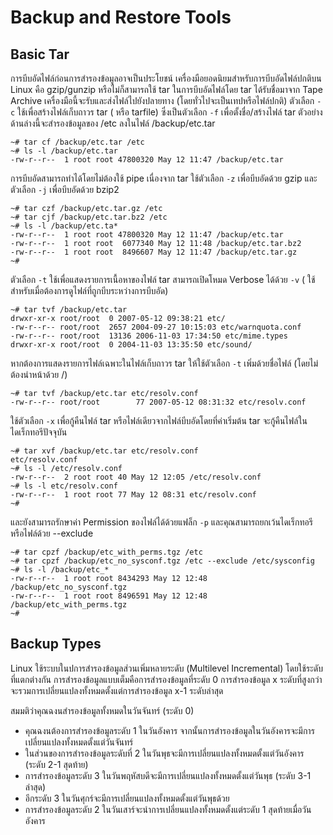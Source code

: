 # Backup and Restore Tools

## Basic Tar

การบีบอัดไฟล์ก่อนการสำรองข้อมูลอาจเป็นประโยชน์ เครื่องมือยอดนิยมสำหรับการบีบอัดไฟล์ปกติบน Linux คือ gzip/gunzip
หรือไม่ก็สามารถใช้ tar ในการบีบอัดไฟล์โดย tar ได้รับชื่อมาจาก Tape Archive
เครื่องมือนี้จะรับและส่งไฟล์ไปยังปลายทาง (โดยทั่วไปจะเป็นเทปหรือไฟล์ปกติ) ตัวเลือก `-c` ใช้เพื่อสร้างไฟล์เก็บถาวร tar (
หรือ
tarfile) ซึ่งเป็นตัวเลือก `-f` เพื่อตั้งชื่อ/สร้างไฟล์ tar ตัวอย่างด้านล่างนี้จะสำรองข้อมูลของ /etc ลงในไฟล์
/backup/etc.tar

```shell
~# tar cf /backup/etc.tar /etc
~# ls -l /backup/etc.tar
-rw-r--r--  1 root root 47800320 May 12 11:47 /backup/etc.tar
```

การบีบอัดสามารถทำได้โดยไม่ต้องใช้ pipe เนื่องจาก tar ใช้ตัวเลือก `-z` เพื่อบีบอัดด้วย gzip และตัวเลือก `-j`
เพื่อบีบอัดด้วย bzip2

```shell
~# tar czf /backup/etc.tar.gz /etc
~# tar cjf /backup/etc.tar.bz2 /etc
~# ls -l /backup/etc.ta*
-rw-r--r--  1 root root 47800320 May 12 11:47 /backup/etc.tar
-rw-r--r--  1 root root  6077340 May 12 11:48 /backup/etc.tar.bz2
-rw-r--r--  1 root root  8496607 May 12 11:47 /backup/etc.tar.gz
~#
```

ตัวเลือก `-t` ใช้เพื่อแสดงรายการเนื้อหาของไฟล์ tar สามารถเปิดโหมด Verbose ได้ด้วย `-v` (
ใช้สำหรับเมื่อต้องการดูไฟล์ที่ถูกบีบระหว่างการบีบอัด)

```shell
~# tar tvf /backup/etc.tar
drwxr-xr-x root/root  0 2007-05-12 09:38:21 etc/
-rw-r--r-- root/root  2657 2004-09-27 10:15:03 etc/warnquota.conf
-rw-r--r-- root/root  13136 2006-11-03 17:34:50 etc/mime.types
drwxr-xr-x root/root  0 2004-11-03 13:35:50 etc/sound/
```

หากต้องการแสดงรายการไฟล์เฉพาะในไฟล์เก็บถาวร tar ให้ใช้ตัวเลือก `-t` เพิ่มด้วยชื่อไฟล์ (โดยไม่ต้องนำหน้าด้วย /)

```shell
~# tar tvf /backup/etc.tar etc/resolv.conf
-rw-r--r-- root/root        77 2007-05-12 08:31:32 etc/resolv.conf
```

ใช้ตัวเลือก `-x` เพื่อกู้คืนไฟล์ tar หรือไฟล์เดียวจากไฟล์บีบอัดโดยที่ค่าเริ่มต้น tar จะกู้คืนไฟล์ในไดเร็กทอรีปัจจุบัน

```shell
~# tar xvf /backup/etc.tar etc/resolv.conf
etc/resolv.conf
~# ls -l /etc/resolv.conf
-rw-r--r--  2 root root 40 May 12 12:05 /etc/resolv.conf
~# ls -l etc/resolv.conf
-rw-r--r--  1 root root 77 May 12 08:31 etc/resolv.conf
~#
```

และยังสามารถรักษาค่า Permission ของไฟล์ได้ด้วยแฟล็ก `-p` และคุณสามารถยกเว้นไดเร็กทอรีหรือไฟล์ด้วย --exclude

```shell
~# tar cpzf /backup/etc_with_perms.tgz /etc
~# tar cpzf /backup/etc_no_sysconf.tgz /etc --exclude /etc/sysconfig
~# ls -l /backup/etc_*
-rw-r--r--  1 root root 8434293 May 12 12:48 /backup/etc_no_sysconf.tgz
-rw-r--r--  1 root root 8496591 May 12 12:48 /backup/etc_with_perms.tgz
~#
```

## Backup Types

Linux ใช้ระบบในปการสำรองข้อมูลส่วนเพิ่มหลายระดับ (Multilevel Incremental) โดยใช้ระดับที่แตกต่างกัน
การสำรองข้อมูลแบบเต็มคือการสำรองข้อมูลที่ระดับ 0
การสำรองข้อมูล x ระดับที่สูงกว่าจะรวมการเปลี่ยนแปลงทั้งหมดตั้งแต่การสำรองข้อมูล x-1 ระดับล่าสุด

สมมติว่าคุณฉงนสำรองข้อมูลทั้งหมดในวันจันทร์ (ระดับ 0)

- คุณฉงนต้องการสำรองข้อมูลระดับ 1 ในวันอังคาร จากนั้นการสำรองข้อมูลในวันอังคารจะมีการเปลี่ยนแปลงทั้งหมดตั้งแต่วันจันทร์
- ในส่วนของการสำรองข้อมูลระดับที่ 2 ในวันพุธจะมีการเปลี่ยนแปลงทั้งหมดตั้งแต่วันอังคาร (ระดับ 2-1 สุดท้าย)
- การสำรองข้อมูลระดับ 3 ในวันพฤหัสบดีจะมีการเปลี่ยนแปลงทั้งหมดตั้งแต่วันพุธ (ระดับ 3-1 ล่าสุด)
- อีกระดับ 3 ในวันศุกร์จะมีการเปลี่ยนแปลงทั้งหมดตั้งแต่วันพุธด้วย
- การสำรองข้อมูลระดับ 2 ในวันเสาร์จะนำการเปลี่ยนแปลงทั้งหมดตั้งแต่ระดับ 1 สุดท้ายเมื่อวันอังคาร